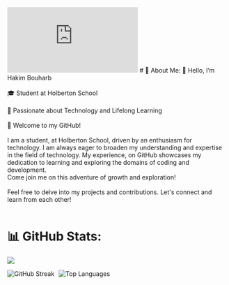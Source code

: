 <iframe src="https://tryhackme.com/api/v2/badges/public-profile?userPublicId=3924936" style='border:none;'></iframe>
# 💫 About Me:
👋 Hello, I’m Hakim Bouharb
<br><br>🎓 Student at Holberton School
<br><br>🚀 Passionate about Technology and Lifelong Learning
<br><br>🌟 Welcome to my GitHub!
<br><br>I am a student, at Holberton School, driven by an enthusiasm for technology. I am always eager to broaden my understanding and expertise in the field of technology. My experience, on GitHub showcases my dedication to learning and exploring the domains of coding and development. 
<br>Come join me on this adventure of growth and exploration!<br><br>Feel free to delve into my projects and contributions. Let's connect and learn from each other!<br><br>

# 📊 GitHub Stats:
[![](https://visitcount.itsvg.in/api?id=hakimbouharb&icon=0&color=5)](https://visitcount.itsvg.in)
<div style="display: flex; justify-content: space-between; align-items: center;">
    <div style="display: flex;">
        <img src="https://github-readme-streak-stats.herokuapp.com/?user=hakimbouharb&theme=radical&hide_border=false" alt="GitHub Streak" style="margin-right: 10px;" />
        <img src="https://github-readme-stats.vercel.app/api/top-langs/?username=hakimbouharb&theme=radical&hide_border=false&include_all_commits=false&count_private=false&layout=compact" alt="Top Languages" />
    </div>
</div>

